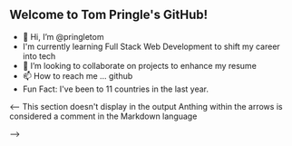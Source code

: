## Welcome to Tom Pringle's GitHub!
- 👋 Hi, I’m @pringletom
- I'm currently learning Full Stack Web Development to shift my career into tech
- 💞️ I’m looking to collaborate on projects to enhance my resume
- 📫 How to reach me ... github
- Fun Fact: I've been to 11 countries in the last year.

<-- This section doesn't display in the output
Anthing within the arrows is considered a comment in the Markdown language

-->
